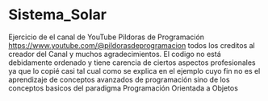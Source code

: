 # Sistema_Solar
Ejercicio de el canal de YouTube Pildoras de Programación
https://www.youtube.com/@pildorasdeprogramacion
todos los creditos al creador del Canal y muchos agradecimientos.
El codigo no está debidamente ordenado y tiene carencia de ciertos aspectos profesionales ya que lo copié casi tal cual como se explica
en el ejemplo cuyo fin no es el aprendizaje de conceptos avanzados de programación sino de los conceptos 
basicos del paradigma Programación Orientada a Objetos 
